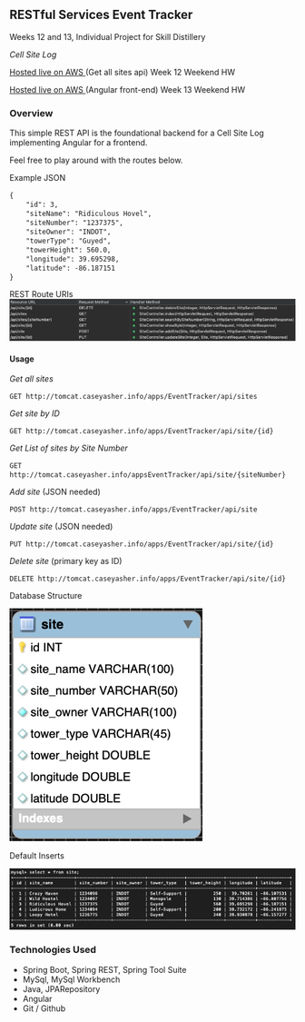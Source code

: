 ## RESTful Services Event Tracker
Weeks 12 and 13, Individual Project for Skill Distillery


*Cell Site Log*

[Hosted live on AWS ](http://tomcat.caseyasher.info/apps/EventTracker/api/sites) (Get all sites api) Week 12 Weekend HW

[Hosted live on AWS ](http://tomcat.caseyasher.info/apps/EventTracker/) (Angular front-end) Week 13 Weekend HW


### Overview
This simple REST API is the foundational backend for a Cell Site Log implementing Angular for a frontend.


Feel free to play around with the routes below.

Example JSON
```
{
    "id": 3,
    "siteName": "Ridiculous Hovel",
    "siteNumber": "1237375",
    "siteOwner": "INDOT",
    "towerType": "Guyed",
    "towerHeight": 560.0,
    "longitude": 39.695298,
    "latitude": -86.187151
}
```
REST Route URIs
![RouteURIs](Images/RouteURIs.jpg)

#### Usage
*Get all sites*
```
GET http://tomcat.caseyasher.info/apps/EventTracker/api/sites
```
*Get site by ID*
```
GET http://tomcat.caseyasher.info/apps/EventTracker/api/site/{id}
```
*Get List of sites by Site Number*
```
GET http://tomcat.caseyasher.info/appsEventTracker/api/site/{siteNumber}
```
*Add site* (JSON needed)
```
POST http://tomcat.caseyasher.info/apps/EventTracker/api/site
```
*Update site* (JSON needed)
```
PUT http://tomcat.caseyasher.info/apps/EventTracker/api/site/{id}
```
*Delete site* (primary key as ID)
```
DELETE http://tomcat.caseyasher.info/apps/EventTracker/api/site/{id}
```

Database Structure  

![EER Diagram](Images/EERDiagram.jpg)  

Default Inserts  

![SQL table](Images/defaultInserts.jpg)

### Technologies Used
* Spring Boot, Spring REST, Spring Tool Suite
* MySql, MySql Workbench
* Java, JPARepository
* Angular
* Git / Github
